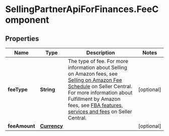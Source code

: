 # SellingPartnerApiForFinances.FeeComponent

## Properties

Name | Type | Description | Notes
------------ | ------------- | ------------- | -------------
**feeType** | **String** | The type of fee. For more information about Selling on Amazon fees, see [Selling on Amazon Fee Schedule](https://sellercentral.amazon.com/gp/help/200336920) on Seller Central. For more information about Fulfillment by Amazon fees, see [FBA features, services and fees](https://sellercentral.amazon.com/gp/help/201074400) on Seller Central. | [optional] 
**feeAmount** | [**Currency**](Currency.md) |  | [optional] 


